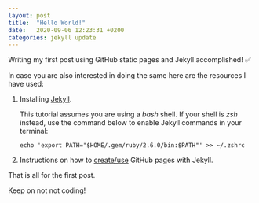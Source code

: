 ```yaml
---
layout: post
title:  "Hello World!"
date:   2020-09-06 12:23:31 +0200
categories: jekyll update
---
```


Writing my first post using GitHub static pages and Jekyll accomplished! &#9989;

In case you are also interested in doing the same here are the resources I have used:

1. Installing [Jekyll](https://jekyllrb.com/docs/installation/macos/). 
  
   This tutorial assumes you are using a *bash* shell. 
   If your shell is *zsh* instead, use the command below to enable Jekyll commands in your terminal:

   ```
   echo 'export PATH="$HOME/.gem/ruby/2.6.0/bin:$PATH"' >> ~/.zshrc
   ```

1. Instructions on how to [create/use](https://docs.github.com/en/github/working-with-github-pages/creating-a-github-pages-site-with-jekyll) 
   GitHub pages with Jekyll. 

That is all for the first post.

Keep on not not coding!
